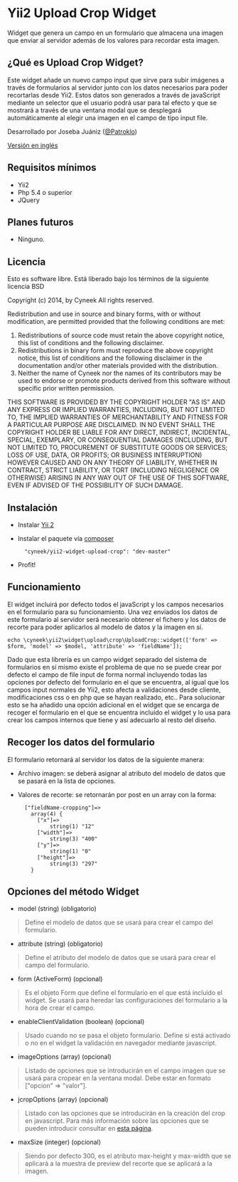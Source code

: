 # Yii2 Upload Crop Widget
Widget que genera un campo en un formulario que almacena una imagen que enviar al servidor además de los valores para recordar esta imagen.

## ¿Qué es Upload Crop Widget?

Este widget añade un nuevo campo input que sirve para subir imágenes a través de formularios al servidor junto con los datos necesarios para poder recortarlas desde Yii2. Estos datos son generados a través de javaScript mediante un selector que el usuario podrá usar para tal efecto y que se mostrará a través de una ventana modal que se desplegará automáticamente al elegir una imagen en el campo de tipo input file.

Desarrollado por Joseba Juániz ([@Patroklo](http://twitter.com/Patroklo))

[Versión en inglés](https://github.com/Patroklo/yii2-widget-upload-crop/blob/master/README.md)

## Requisitos mínimos

* Yii2
* Php 5.4 o superior
* JQuery

## Planes futuros

* Ninguno.

## Licencia

Esto es software libre. Está liberado bajo los términos de la siguiente licencia BSD

Copyright (c) 2014, by Cyneek
All rights reserved.

Redistribution and use in source and binary forms, with or without
modification, are permitted provided that the following conditions
are met:
1. Redistributions of source code must retain the above copyright
   notice, this list of conditions and the following disclaimer.
2. Redistributions in binary form must reproduce the above copyright
   notice, this list of conditions and the following disclaimer in the
   documentation and/or other materials provided with the distribution.
3. Neither the name of Cyneek nor the names of its contributors
   may be used to endorse or promote products derived from this software
   without specific prior written permission.

THIS SOFTWARE IS PROVIDED BY THE COPYRIGHT HOLDER "AS IS" AND ANY
EXPRESS OR IMPLIED WARRANTIES, INCLUDING, BUT NOT LIMITED TO, THE IMPLIED
WARRANTIES OF MERCHANTABILITY AND FITNESS FOR A PARTICULAR PURPOSE ARE
DISCLAIMED. IN NO EVENT SHALL THE COPYRIGHT HOLDER BE LIABLE FOR ANY
DIRECT, INDIRECT, INCIDENTAL, SPECIAL, EXEMPLARY, OR CONSEQUENTIAL DAMAGES
(INCLUDING, BUT NOT LIMITED TO, PROCUREMENT OF SUBSTITUTE GOODS OR SERVICES;
LOSS OF USE, DATA, OR PROFITS; OR BUSINESS INTERRUPTION) HOWEVER CAUSED AND
ON ANY THEORY OF LIABILITY, WHETHER IN CONTRACT, STRICT LIABILITY, OR TORT
(INCLUDING NEGLIGENCE OR OTHERWISE) ARISING IN ANY WAY OUT OF THE USE OF THIS
SOFTWARE, EVEN IF ADVISED OF THE POSSIBILITY OF SUCH DAMAGE.

## Instalación

* Instalar [Yii 2](http://www.yiiframework.com/download)
* Instalar el paquete vía [composer](http://getcomposer.org/download/) 
		
		"cyneek/yii2-widget-upload-crop": "dev-master"
		
* Profit!

## Funcionamiento

El widget incluirá por defecto todos el javaScript y los campos necesarios en el formulario para su funcionamiento. Una vez enviados los datos de este formulario al servidor será necesario obtener el fichero y los datos de recorte para poder aplicarlos al modelo de datos y la imagen en sí.

	echo \cyneek\yii2\widget\upload\crop\UploadCrop::widget(['form' => $form, 'model' => $model, 'attribute' => 'fieldName']);

Dado que esta librería es un campo widget separado del sistema de formularios en sí mismo existe el problema de que no se puede crear por defecto el campo de file input de forma normal incluyendo todas las opciones por defecto del formulario en el que se encuentra, al igual que los campos input normales de Yii2, esto afecta a validaciones desde cliente, modificaciones css o en php que se hayan realizado, etc.. Para solucionar esto se ha añadido una opción adicional en el widget que se encarga de recoger el formulario en el que se encuentra incluído el widget y lo usa para crear los campos internos que tiene y así adecuarlo al resto del diseño.

## Recoger los datos del formulario

El formulario retornará al servidor los datos de la siguiente manera:

* Archivo imagen: se deberá asignar al atributo del modelo de datos que se pasará en la lista de opciones.

* Valores de recorte: se retornarán por post en un array con la forma:


		["fieldName-cropping"]=>
		  array(4) {
			["x"]=>
				string(1) "12"
			["width"]=>
				string(3) "400"
			["y"]=>
				string(1) "0"
			["height"]=>
				string(3) "297"
		  }


## Opciones del método Widget

* model (string) (obligatorio)
> Define el modelo de datos que se usará para crear el campo del formulario.


* attribute (string) (obligatorio)
> Define el atributo del modelo de datos que se usará para crear el campo del formulario.


* form (ActiveForm) (opcional)
> Es el objeto Form que define el formulario en el que está incluído el widget. Se usará para heredar las configuraciones del formulario a la hora de crear el campo.


* enableClientValidation (boolean) (opcional)
> Usado cuando no se pasa el objeto formulario. Define si está activado o no en el widget la validación en navegador mediante javascript.


* imageOptions (array) (opcional)
> Listado de opciones que se introducirán en el campo imagen que se usará para cropear en la ventana modal. Debe estar en formato ["opcion" => "valor"].


* jcropOptions (array) (opcional)
> Listado con las opciones que se introducirán en la creación del crop en javascript. Para más información sobre las opciones que se pueden introducir consultar en [esta página](https://github.com/fengyuanchen/cropper#options).


* maxSize (integer) (opcional)
> Siendo por defecto 300, es el atributo max-height y max-width que se aplicará a la muestra de preview del recorte que se aplicará a la imagen.
